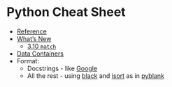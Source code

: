 # Python Cheat Sheet

* [Reference](https://docs.python.org/3/genindex.html)
* [What’s New](https://docs.python.org/3/whatsnew/)
    * [3.10 `match`](https://peps.python.org/pep-0636/)
* [Data Containers](https://towardsdatascience.com/battle-of-the-data-containers-which-python-typed-structure-is-the-best-6d28fde824e)
* Format:
    * Docstrings - like [Google](https://google.github.io/styleguide/pyguide.html#383-functions-and-methods)
    * All the rest - using [black](https://github.com/psf/black) and [isort](https://pycqa.github.io/isort/) as in [pyblank](https://github.com/denis-ryzhkov/pyblank)

